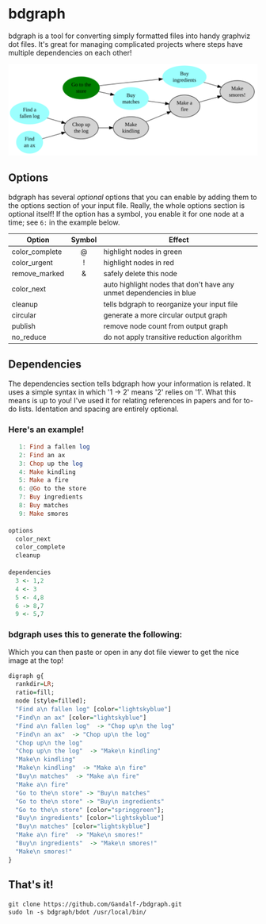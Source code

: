 # bdgraph

bdgraph is a tool for converting simply formatted files into handy graphviz
dot files.  It's great for managing complicated projects where steps have
multiple dependencies on each other!

![Alt text](bdgraph/test/readme.png)

## Options 

bdgraph has several *optional* options that you can enable by adding them to
the options section of your input file. Really, the whole options section is
optional itself! If the option has a symbol, you enable it for one node at a
time; see `6:` in the example below.

| Option         | Symbol   | Effect                                                              |
| ------         | :------: | ----                                                                |
| color_complete | @        | highlight nodes in green                                            |
| color_urgent   | !        | highlight nodes in red                                              |
| remove_marked  | &        | safely delete this node                                             |
| color_next     |          | auto highlight nodes that don't have any unmet dependencies in blue |
| cleanup        |          | tells bdgraph to reorganize your input file                         |
| circular       |          | generate a more circular output graph                               |
| publish        |          | remove node count from output graph                                 |
| no_reduce      |          | do not apply transitive reduction algorithm                         |


## Dependencies

The dependencies section tells bdgraph how your information is related. It uses a simple
syntax in which '1 -> 2' means '2' relies on '1'. What this means is up to you! I've
used it for relating references in papers and for to-do lists. Identation and spacing
are entirely optional.

### Here's an example!
```haskell
   1: Find a fallen log
   2: Find an ax
   3: Chop up the log
   4: Make kindling
   5: Make a fire
   6: @Go to the store
   7: Buy ingredients
   8: Buy matches
   9: Make smores

options
  color_next
  color_complete
  cleanup

dependencies
  3 <- 1,2
  4 <- 3
  5 <- 4,8
  6 -> 8,7
  9 <- 5,7
```
### bdgraph uses this to generate the following:

Which you can then paste or open in any dot file viewer to get the nice image
at the top!

```haskell
digraph g{
  rankdir=LR;
  ratio=fill;
  node [style=filled];
  "Find a\n fallen log" [color="lightskyblue"]
  "Find\n an ax" [color="lightskyblue"]
  "Find a\n fallen log"  -> "Chop up\n the log"
  "Find\n an ax"  -> "Chop up\n the log"
  "Chop up\n the log"
  "Chop up\n the log"  -> "Make\n kindling"
  "Make\n kindling"
  "Make\n kindling"  -> "Make a\n fire"
  "Buy\n matches"  -> "Make a\n fire"
  "Make a\n fire"
  "Go to the\n store" -> "Buy\n matches" 
  "Go to the\n store" -> "Buy\n ingredients" 
  "Go to the\n store" [color="springgreen"];
  "Buy\n ingredients" [color="lightskyblue"]
  "Buy\n matches" [color="lightskyblue"]
  "Make a\n fire"  -> "Make\n smores!"
  "Buy\n ingredients"  -> "Make\n smores!"
  "Make\n smores!"
}
```

## That's it!
```
git clone https://github.com/Gandalf-/bdgraph.git
sudo ln -s bdgraph/bdot /usr/local/bin/
```
